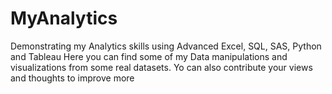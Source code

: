 # MyAnalytics
Demonstrating my Analytics skills using Advanced Excel, SQL, SAS, Python and Tableau
Here you can find some of my Data manipulations and visualizations from some real datasets. Yo can also contribute your views and thoughts to improve more
